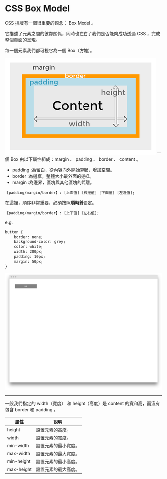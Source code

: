 # CSS Box Model

CSS 排版有一個很重要的觀念： Box Model 。

它描述了元素之間的彼鄰關係，同時也左右了我們是否能夠成功透過 CSS ，完成整個頁面的呈現。

每一個元素我們都可視它為一個 Box（方塊）。

![](/assets/layout.png)
一個 Box 由以下屬性組成：margin 、 padding 、 border 、 content 。

- padding :為留白，從內容向外開始算起，增加空間。
- border :為邊框，整體大小最外面的邊框。
- margin :為邊界，區塊與其他區塊的距離。
```
【padding/margin/border】: [上面值] [右邊值] [下面值] [左邊值];
```
在這裡，順序非常重要，必須按照**順時針**設定。
```
【padding/margin/border】: [上下值] [左右值];
```

e.g. 
```
button { 
    border: none;
    background-color: grey;
    color: white;
    width: 200px;
    padding: 10px;
    margin: 50px;
} 
```
![](/assets/css-margin-padding.png)

---

一般我們指定的 width（寬度） 和 height（高度）是 content 的寬和高，而沒有包含 border 和 padding 。

| 屬性       | 說明                 |
| ---------- | -------------------- |
| height     | 設置元素的高度。     |
| width      | 設置元素的寬度。     |
| min-width  | 設置元素的最小寬度。 |
| max-width  | 設置元素的最大寬度。 |
| min-height | 設置元素的最小高度。 |
| max-height | 設置元素的最大高度。 |



